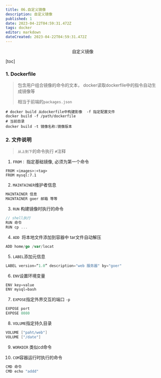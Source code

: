 ```yaml
---
title: 06.自定义镜像
description: 自定义镜像
published: 1
date: 2023-04-22T04:59:31.472Z
tags: docker
editor: markdown
dateCreated: 2023-04-22T04:59:31.472Z
---
```


<center>自定义镜像</center>



[toc]

### 1. Dockerfile

> 包含用户组合镜像的命令的文本， docker读取dockerfile中的指令自动生成镜像等
>
> 相当于前端的`packages.json`

```shell
# docker build 从dockerfile中构建影像  -f 指定配置文件
docker build -f /path/dockerfile
# 当前目录
docker build -t 镜像名称:镜像版本
```



### 2. 文件说明

> `从上到下`的命令执行  `#`注释

1. `FROM：` 指定基础镜像, 必须为第一个命令

```shell
FROM <images>:<tag>
FROM mysql:7.1
```

2. `MAINTAINER`维护者信息

```go
MAINTAINER 信息
MAINTAINER goer 邮箱 等等
```

3. `RUN` 构建镜像时执行的命令

```go
// shell执行
RUN 命令
RUN cp ...
```

4. `ADD `将本地文件添加到容器中 tar文件自动解压

```go
ADD home/go /var/locat
```

5. `LABEL`添加元信息

```go
LABEL version=“1.0” description="web 服务器" by="goer"
```

6. `ENV`设置环境变量

```go
ENV key=value
ENV mysql=bash
```

7. `EXPOSE`指定外界交互的端口 `-p`

```go
EXPOSE port 
EXPOSE 8080 
```

8. `VOLUME`指定持久目录

```go
VOLUME ["paht/web"]
VOLUME ["/date"]
```

9. `WORKDIR` 类似cd命令

9. `COM`容器运行时执行的命令

```go
CMD 命令
CMD echo "addd"
```

